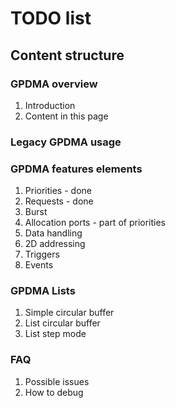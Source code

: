 # TODO list


## Content structure

### GPDMA overview
1. Introduction
2. Content in this page

### Legacy GPDMA usage

### GPDMA features elements

1. Priorities - done
2. Requests - done
3. Burst
4. Allocation ports - part of priorities
5. Data handling
6. 2D addressing
7. Triggers
8. Events

### GPDMA Lists

1. Simple circular buffer
2. List circular buffer
3. List step mode

### FAQ

1. Possible issues
2. How to debug